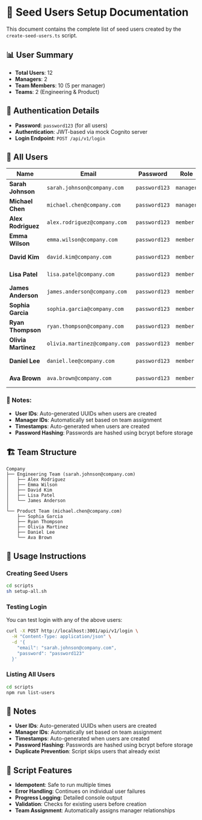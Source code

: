 # 🌱 Seed Users Setup Documentation

This document contains the complete list of seed users created by the `create-seed-users.ts` script.

## 📊 User Summary

- **Total Users**: 12
- **Managers**: 2
- **Team Members**: 10 (5 per manager)
- **Teams**: 2 (Engineering & Product)

## 🔐 Authentication Details

- **Password**: `password123` (for all users)
- **Authentication**: JWT-based via mock Cognito server
- **Login Endpoint**: `POST /api/v1/login`

## 👥 All Users

| Name                | Email                         | Password      | Role      | Team               | Manager       |
| ------------------- | ----------------------------- | ------------- | --------- | ------------------ | ------------- |
| **Sarah Johnson**   | `sarah.johnson@company.com`   | `password123` | `manager` | `engineering-team` | `null`        |
| **Michael Chen**    | `michael.chen@company.com`    | `password123` | `manager` | `product-team`     | `null`        |
| **Alex Rodriguez**  | `alex.rodriguez@company.com`  | `password123` | `member`  | `engineering-team` | Sarah Johnson |
| **Emma Wilson**     | `emma.wilson@company.com`     | `password123` | `member`  | `engineering-team` | Sarah Johnson |
| **David Kim**       | `david.kim@company.com`       | `password123` | `member`  | `engineering-team` | Sarah Johnson |
| **Lisa Patel**      | `lisa.patel@company.com`      | `password123` | `member`  | `engineering-team` | Sarah Johnson |
| **James Anderson**  | `james.anderson@company.com`  | `password123` | `member`  | `engineering-team` | Sarah Johnson |
| **Sophia Garcia**   | `sophia.garcia@company.com`   | `password123` | `member`  | `product-team`     | Michael Chen  |
| **Ryan Thompson**   | `ryan.thompson@company.com`   | `password123` | `member`  | `product-team`     | Michael Chen  |
| **Olivia Martinez** | `olivia.martinez@company.com` | `password123` | `member`  | `product-team`     | Michael Chen  |
| **Daniel Lee**      | `daniel.lee@company.com`      | `password123` | `member`  | `product-team`     | Michael Chen  |
| **Ava Brown**       | `ava.brown@company.com`       | `password123` | `member`  | `product-team`     | Michael Chen  |

### 📝 Notes:

- **User IDs**: Auto-generated UUIDs when users are created
- **Manager IDs**: Automatically set based on team assignment
- **Timestamps**: Auto-generated when users are created
- **Password Hashing**: Passwords are hashed using bcrypt before storage

## 🏗️ Team Structure

```
Company
├── Engineering Team (sarah.johnson@company.com)
│   ├── Alex Rodriguez
│   ├── Emma Wilson
│   ├── David Kim
│   ├── Lisa Patel
│   └── James Anderson
│
└── Product Team (michael.chen@company.com)
    ├── Sophia Garcia
    ├── Ryan Thompson
    ├── Olivia Martinez
    ├── Daniel Lee
    └── Ava Brown
```

## 🚀 Usage Instructions

### Creating Seed Users

```bash
cd scripts
sh setup-all.sh
```

### Testing Login

You can test login with any of the above users:

```bash
curl -X POST http://localhost:3001/api/v1/login \
  -H "Content-Type: application/json" \
  -d '{
    "email": "sarah.johnson@company.com",
    "password": "password123"
  }'
```

### Listing All Users

```bash
cd scripts
npm run list-users
```

## 📝 Notes

- **User IDs**: Auto-generated UUIDs when users are created
- **Manager IDs**: Automatically set based on team assignment
- **Timestamps**: Auto-generated when users are created
- **Password Hashing**: Passwords are hashed using bcrypt before storage
- **Duplicate Prevention**: Script skips users that already exist

## 🔧 Script Features

- **Idempotent**: Safe to run multiple times
- **Error Handling**: Continues on individual user failures
- **Progress Logging**: Detailed console output
- **Validation**: Checks for existing users before creation
- **Team Assignment**: Automatically assigns manager relationships
